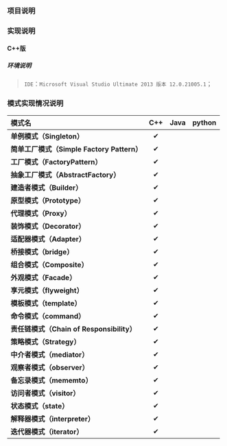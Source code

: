 

### 项目说明



### 实现说明

#### C++版

##### 环境说明

> `IDE`：`Microsoft Visual Studio Ultimate 2013 版本 12.0.21005.1`；





### 模式实现情况说明

| 模式名                                     | C++  | Java | python |
| :----------------------------------------- | :--: | :--: | :----: |
| **单例模式（Singleton）**                  |  ✔   |      |        |
| **简单工厂模式（Simple Factory Pattern）** |  ✔   |      |        |
| **工厂模式（FactoryPattern）**             |  ✔   |      |        |
| **抽象工厂模式（AbstractFactory）**        |  ✔   |      |        |
| **建造者模式（Builder）**                  |  ✔   |      |        |
| **原型模式（Prototype）**                  |  ✔   |      |        |
| **代理模式（Proxy）**                      |  ✔   |      |        |
| **装饰模式（Decorator）**                  |  ✔   |      |        |
| **适配器模式（Adapter）**                  |  ✔   |      |        |
| **桥接模式（bridge）**                     |  ✔   |      |        |
| **组合模式（Composite）**                  |  ✔   |      |        |
| **外观模式（Facade）**                     |  ✔   |      |        |
| **享元模式（flyweight）**                  |  ✔   |      |        |
| **模板模式（template）**                   |  ✔   |      |        |
| **命令模式（command）**                    |  ✔   |      |        |
| **责任链模式（Chain of Responsibility）**  |  ✔   |      |        |
| **策略模式（Strategy）**                   |  ✔   |      |        |
| **中介者模式（mediator）**                 |  ✔   |      |        |
| **观察者模式（observer）**                 |  ✔   |      |        |
| **备忘录模式（mememto）**                  |  ✔   |      |        |
| **访问者模式（visitor）**                  |  ✔   |      |        |
| **状态模式（state）**                      |  ✔   |      |        |
| **解释器模式（interpreter）**              |  ✔   |      |        |
| **迭代器模式（iterator）**                 |  ✔   |      |        |

 
